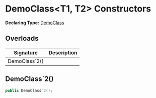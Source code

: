 # DemoClass\<T1, T2\> Constructors

**Declaring Type:** [DemoClass](Type.md)

## Overloads

| Signature      | Description |
| -------------- | ----------- |
| DemoClass\`2() |             |

## DemoClass\`2()

```csharp
public DemoClass`2();
```
